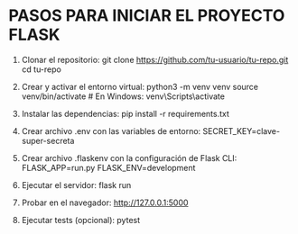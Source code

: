 # PASOS PARA INICIAR EL PROYECTO FLASK

1. Clonar el repositorio:
   git clone https://github.com/tu-usuario/tu-repo.git
   cd tu-repo

2. Crear y activar el entorno virtual:
   python3 -m venv venv
   source venv/bin/activate        # En Windows: venv\Scripts\activate

3. Instalar las dependencias:
   pip install -r requirements.txt

4. Crear archivo .env con las variables de entorno:
   SECRET_KEY=clave-super-secreta

5. Crear archivo .flaskenv con la configuración de Flask CLI:
   FLASK_APP=run.py
   FLASK_ENV=development

6. Ejecutar el servidor:
   flask run

7. Probar en el navegador:
   http://127.0.0.1:5000

8. Ejecutar tests (opcional):
   pytest
